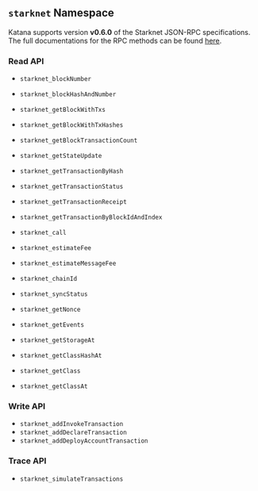 ## `starknet` Namespace

Katana supports version **v0.6.0** of the Starknet JSON-RPC specifications. The full documentations for the RPC methods can be found [here](https://github.com/starkware-libs/starknet-specs/tree/v0.6.0).

### Read API

-   `starknet_blockNumber`
-   `starknet_blockHashAndNumber`
-   `starknet_getBlockWithTxs`
-   `starknet_getBlockWithTxHashes`
-   `starknet_getBlockTransactionCount`
-   `starknet_getStateUpdate`
-   `starknet_getTransactionByHash`
-   `starknet_getTransactionStatus`
-   `starknet_getTransactionReceipt`
-   `starknet_getTransactionByBlockIdAndIndex`

-   `starknet_call`
-   `starknet_estimateFee`
-   `starknet_estimateMessageFee`

-   `starknet_chainId`
-   `starknet_syncStatus`

-   `starknet_getNonce`
-   `starknet_getEvents`
-   `starknet_getStorageAt`
-   `starknet_getClassHashAt`
-   `starknet_getClass`
-   `starknet_getClassAt`

### Write API

-   `starknet_addInvokeTransaction`
-   `starknet_addDeclareTransaction`
-   `starknet_addDeployAccountTransaction`

### Trace API

-   `starknet_simulateTransactions`

